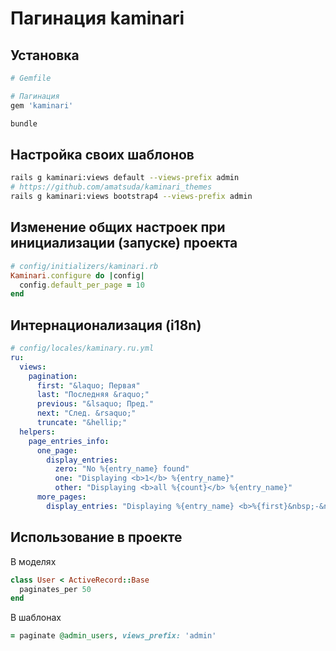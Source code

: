 # Пагинация kaminari

## Установка

```rb
# Gemfile

# Пагинация
gem 'kaminari'
```

```sh
bundle
```


## Настройка своих шаблонов

```sh
rails g kaminari:views default --views-prefix admin
# https://github.com/amatsuda/kaminari_themes
rails g kaminari:views bootstrap4 --views-prefix admin
```


## Изменение общих настроек при инициализации (запуске) проекта

```rb
# config/initializers/kaminari.rb
Kaminari.configure do |config|
  config.default_per_page = 10
end
```


## Интернационализация (i18n)

```yml
# config/locales/kaminary.ru.yml
ru:
  views:
    pagination:
      first: "&laquo; Первая"
      last: "Последняя &raquo;"
      previous: "&lsaquo; Пред."
      next: "След. &rsaquo;"
      truncate: "&hellip;"
  helpers:
    page_entries_info:
      one_page:
        display_entries:
          zero: "No %{entry_name} found"
          one: "Displaying <b>1</b> %{entry_name}"
          other: "Displaying <b>all %{count}</b> %{entry_name}"
      more_pages:
        display_entries: "Displaying %{entry_name} <b>%{first}&nbsp;-&nbsp;%{last}</b> of <b>%{total}</b> in total"

```


## Использование в проекте

В моделях

```rb
class User < ActiveRecord::Base
  paginates_per 50
end
```

В шаблонах

```rb
= paginate @admin_users, views_prefix: 'admin'
```

